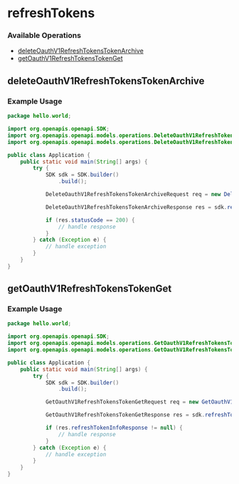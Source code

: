 # refreshTokens

### Available Operations

* [deleteOauthV1RefreshTokensTokenArchive](#deleteoauthv1refreshtokenstokenarchive)
* [getOauthV1RefreshTokensTokenGet](#getoauthv1refreshtokenstokenget)

## deleteOauthV1RefreshTokensTokenArchive

### Example Usage

```java
package hello.world;

import org.openapis.openapi.SDK;
import org.openapis.openapi.models.operations.DeleteOauthV1RefreshTokensTokenArchiveRequest;
import org.openapis.openapi.models.operations.DeleteOauthV1RefreshTokensTokenArchiveResponse;

public class Application {
    public static void main(String[] args) {
        try {
            SDK sdk = SDK.builder()
                .build();

            DeleteOauthV1RefreshTokensTokenArchiveRequest req = new DeleteOauthV1RefreshTokensTokenArchiveRequest("distinctio");            

            DeleteOauthV1RefreshTokensTokenArchiveResponse res = sdk.refreshTokens.deleteOauthV1RefreshTokensTokenArchive(req);

            if (res.statusCode == 200) {
                // handle response
            }
        } catch (Exception e) {
            // handle exception
        }
    }
}
```

## getOauthV1RefreshTokensTokenGet

### Example Usage

```java
package hello.world;

import org.openapis.openapi.SDK;
import org.openapis.openapi.models.operations.GetOauthV1RefreshTokensTokenGetRequest;
import org.openapis.openapi.models.operations.GetOauthV1RefreshTokensTokenGetResponse;

public class Application {
    public static void main(String[] args) {
        try {
            SDK sdk = SDK.builder()
                .build();

            GetOauthV1RefreshTokensTokenGetRequest req = new GetOauthV1RefreshTokensTokenGetRequest("quibusdam");            

            GetOauthV1RefreshTokensTokenGetResponse res = sdk.refreshTokens.getOauthV1RefreshTokensTokenGet(req);

            if (res.refreshTokenInfoResponse != null) {
                // handle response
            }
        } catch (Exception e) {
            // handle exception
        }
    }
}
```
